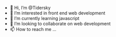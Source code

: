 - 👋 Hi, I’m @Tidersky
- 👀 I’m interested in front end web development 
- 🌱 I’m currently learning javascript
- 💞️ I’m looking to collaborate on web development
- 📫 How to reach me ...

<!---
Tidersky/Tidersky is a ✨ special ✨ repository because its `README.md` (this file) appears on your GitHub profile.
You can click the Preview link to take a look at your changes.
--->

